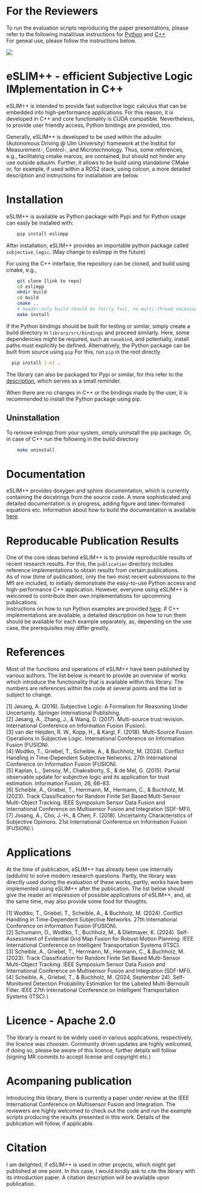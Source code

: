 # For the Reviewers
To run the evaluation scripts reproducing the paper presentations, please refer to the following install/use instructions for [Python](publications/README.md) and [C++](publications/eSLIM++/README.md)\
For geneal use, please follow the instructions below.

![](misc/eSLIM_logo.png)

# eSLIM++ - efficient Subjective Logic IMplementation in C++
eSLIM++ is intended to provide fast subjective logic calculus that can be embedded into high-performance applications.
For this reason, it is developed in C++ and core functionality is CUDA compatible.
Nevertheless, to provide user friendly access, Python bindings are provided, too.

Generally, eSLIM++ is developed to be used within the aduulm (Autonomous Driving @ Ulm University) framework at the Institut for Measurement-, Control-, and Microtechnology.
Thus, some references, e.g., facilitating cmake marcos, are contained, but should not hinder any use outside aduulm.
Further, it allows to be build using standalone CMake or, for example, if used within a ROS2 stack, using colcon, a more detailed description and instructions for installation are below.


# Installation
eSLIM++ is available as Python package with Pypi and for Python usage can easly be installed with:
```bash
    pip install eslimpp
```
After installation, eSLIM++ provides an importable python package called `subjective_logic`.
(May change to eslimpp in the future)

For using the C++ interface, the repository can be cloned, and build using cmake, e.g.,
```bash
    git clone [link to repo]
    cd eslimpp
    mkdir build
    cd build
    cmake ..
    # header-only build should be fairly fast, no multi-thread necessary
    make install
```

If the Python bindings should be built for testing or similar, simply create a build directory in `library/src/bindings` and proceed similarly.
Here, some dependencies might be required, such as `nanobind`, and potentially, install paths must explicitly be defined.
Alternatively, the Python package can be built from source using `pip`
For this, run `pip` in the root directly
```bash
  pip install [-e] .
```

The library can also be packaged for Pypi or similar, for this refer to the [description](building_package.md), which serves as a small reminder.

When there are no changes in C++ or the bindings made by the user, it is recommended to install the Python package using pip.

## Uninstallation
To remove eslimpp from your system, simply uninstall the pip package.
Or, in case of C++ run the following in the build directory
```bash
    make uninstall
```

# Documentation
eSLIM++ provides doxygen and sphinx documentation, which is currently containing the docstrings from the source code.
A more sophisticated and detailed documentation is in progress, adding figure and latex-formated equations etc.
Information about how to build the documentation is available [here](docs/README.md).

# Reproducable Publication Results
One of the core ideas behind eSLIM++ is to provide reproducible results of recent research results.
For this, the `publication` directory includes reference implementations to obtain results from certain publications.\
As of now (time of publication), only the two most recent submissions to the MfI are included, to initially demonstrate the easy-to-use Python access and high-performance C++ application.
However, everyone using eSLIM++ is welcomed to contribute their own implementations for upcomming publications.\
Instructions on how to run Python examples are provided [here](publications/README.md).
If C++ implementations are available, a detailed description on how to run them should be available for each example separately, as, depending on the use case, the prerequisites may differ greatly.

# References
Most of the functions and operations of eSLIM++ have been published by various authors.
The list below is meant to provide an overview of works which introduce the functionality that is available within this library.
The numbers are references within the code at several points and the list is subject to change.

<a id="1">[1]</a>
Jøsang, A. (2016). Subjective Logic: A Formalism for Reasoning Under Uncertainty. Springer International Publishing.\
<a id="2">[2]</a>
Jøsang, A., Zhang, J., & Wang, D. (2017). Multi-source trust revision. International Conference on Information Fusion (Fusion).\
<a id="3">[3]</a>
van der Heijden, R. W., Kopp, H., & Kargl, F. (2018). Multi-Source Fusion Operations in Subjective Logic. International Conference on Information Fusion (FUSION).\
<a id="4">[4]</a>
Wodtko, T., Griebel, T., Scheible, A., & Buchholz, M. (2024). Conflict Handling in Time-Dependent Subjective Networks. 27th International Conference on Information Fusion (FUSION).\
<a id="5">[5]</a>
Kaplan, L., Şensoy, M., Chakraborty, S., & de Mel, G. (2015). Partial observable update for subjective logic and its application for trust estimation. Information Fusion, 26, 66–83.\
<a id="6">[6]</a>
Scheible, A., Griebel, T., Herrmann, M., Hermann, C., & Buchholz, M. (2023). Track Classification for Random Finite Set Based Multi-Sensor Multi-Object Tracking. IEEE Symposium Sensor Data Fusion and International Conference on Multisensor Fusion and Integration (SDF-MFI).\
<a id="7">[7]</a>
Josang, A., Cho, J.-H., & Chen, F. (2018). Uncertainty Characteristics of Subjective Opinions. 21st International Conference on Information Fusion (FUSION).\


# Applications
At the time of publication, eSLIM++ has already been use internally (addulm) to solve modern research questions.
Partly, the library was directly used during the evaluation of these works, partly, works have been implemented using eSLIM++ after the publication.
The list below should give the reader an impression of possible applications of eSLIM++, and, at the same time, may also provide some food for thoughts.

<a id="101">[1]</a>
Wodtko, T., Griebel, T., Scheible, A., & Buchholz, M. (2024). Conflict Handling in Time-Dependent Subjective Networks. 27th International Conference on Information Fusion (FUSION).\
<a id="102">[2]</a>
Schumann, O., Wodtko, T., Buchholz, M., & Dietmayer, K. (2024). Self-Assessment of Evidential Grid Map Fusion for Robust Motion Planning. IEEE International Conference on Intelligent Transportation Systems (ITSC).\
<a id="103">[3]</a>
Scheible, A., Griebel, T., Herrmann, M., Hermann, C., & Buchholz, M. (2023). Track Classification for Random Finite Set Based Multi-Sensor Multi-Object Tracking. IEEE Symposium Sensor Data Fusion and International Conference on Multisensor Fusion and Integration (SDF-MFI).\
<a id="104">[4]</a>
Scheible, A., Griebel, T., & Buchholz, M. (2024, September 24). Self-Monitored Detection Probability Estimation for the Labeled Multi-Bernoulli Filter. IEEE 27th International Conference on Intelligent Transportation Systems (ITSC).\



# Licence - Apache 2.0
The library is meant to be widely used in various applications, respectively, the licence was choosen.
Community driven updates are highly welcomed, if doing so, please be aware of this licence, further details will follow (signing MR commits to accept license and copyright etc.)


# Acompaning publication
Introducing this library, there is currently a paper under review at the IEEE International Conference on Multisensor Fusion and Integration.
The reviewers are highly welcomed to check out the code and run the example scripts producing the results presented in this work.
Details of the publication will follow, if applicable.

# Citation
I am delighted, if eSLIM++ is used in other projects, which might get published at one point.
In this case, I would kindly ask to cite the library with its introduction paper.
A citation description will be available upon publication.

